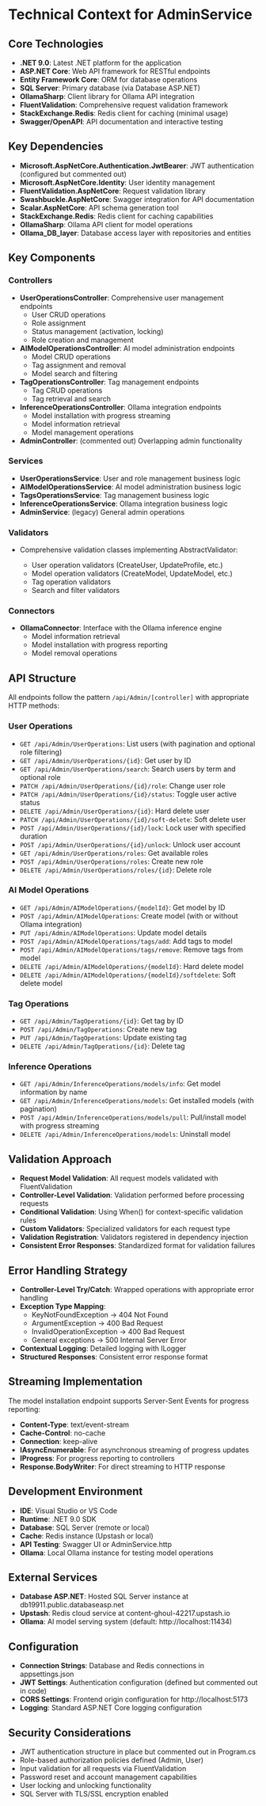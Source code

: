 # Technical Context for AdminService

## Core Technologies
- **.NET 9.0**: Latest .NET platform for the application
- **ASP.NET Core**: Web API framework for RESTful endpoints
- **Entity Framework Core**: ORM for database operations
- **SQL Server**: Primary database (via Database ASP.NET)
- **OllamaSharp**: Client library for Ollama API integration
- **FluentValidation**: Comprehensive request validation framework
- **StackExchange.Redis**: Redis client for caching (minimal usage)
- **Swagger/OpenAPI**: API documentation and interactive testing

## Key Dependencies
- **Microsoft.AspNetCore.Authentication.JwtBearer**: JWT authentication (configured but commented out)
- **Microsoft.AspNetCore.Identity**: User identity management
- **FluentValidation.AspNetCore**: Request validation library
- **Swashbuckle.AspNetCore**: Swagger integration for API documentation
- **Scalar.AspNetCore**: API schema generation tool
- **StackExchange.Redis**: Redis client for caching capabilities
- **OllamaSharp**: Ollama API client for model operations
- **Ollama_DB_layer**: Database access layer with repositories and entities

## Key Components

### Controllers
- **UserOperationsController**: Comprehensive user management endpoints
  - User CRUD operations
  - Role assignment
  - Status management (activation, locking)
  - Role creation and management
- **AIModelOperationsController**: AI model administration endpoints
  - Model CRUD operations
  - Tag assignment and removal
  - Model search and filtering
- **TagOperationsController**: Tag management endpoints
  - Tag CRUD operations
  - Tag retrieval and search
- **InferenceOperationsController**: Ollama integration endpoints
  - Model installation with progress streaming
  - Model information retrieval
  - Model management operations
- **AdminController**: (commented out) Overlapping admin functionality

### Services
- **UserOperationsService**: User and role management business logic
- **AIModelOperationsService**: AI model administration business logic
- **TagsOperationsService**: Tag management business logic
- **InferenceOperationsService**: Ollama integration business logic
- **AdminService**: (legacy) General admin operations

### Validators
- Comprehensive validation classes implementing AbstractValidator<T>:
  - User operation validators (CreateUser, UpdateProfile, etc.)
  - Model operation validators (CreateModel, UpdateModel, etc.)
  - Tag operation validators
  - Search and filter validators

### Connectors
- **OllamaConnector**: Interface with the Ollama inference engine
  - Model information retrieval
  - Model installation with progress reporting
  - Model removal operations

## API Structure
All endpoints follow the pattern `/api/Admin/[controller]` with appropriate HTTP methods:

### User Operations
- `GET /api/Admin/UserOperations`: List users (with pagination and optional role filtering)
- `GET /api/Admin/UserOperations/{id}`: Get user by ID
- `GET /api/Admin/UserOperations/search`: Search users by term and optional role
- `PATCH /api/Admin/UserOperations/{id}/role`: Change user role
- `PATCH /api/Admin/UserOperations/{id}/status`: Toggle user active status
- `DELETE /api/Admin/UserOperations/{id}`: Hard delete user
- `PATCH /api/Admin/UserOperations/{id}/soft-delete`: Soft delete user
- `POST /api/Admin/UserOperations/{id}/lock`: Lock user with specified duration
- `POST /api/Admin/UserOperations/{id}/unlock`: Unlock user account
- `GET /api/Admin/UserOperations/roles`: Get available roles
- `POST /api/Admin/UserOperations/roles`: Create new role
- `DELETE /api/Admin/UserOperations/roles/{id}`: Delete role

### AI Model Operations
- `GET /api/Admin/AIModelOperations/{modelId}`: Get model by ID
- `POST /api/Admin/AIModelOperations`: Create model (with or without Ollama integration)
- `PUT /api/Admin/AIModelOperations`: Update model details
- `POST /api/Admin/AIModelOperations/tags/add`: Add tags to model
- `POST /api/Admin/AIModelOperations/tags/remove`: Remove tags from model
- `DELETE /api/Admin/AIModelOperations/{modelId}`: Hard delete model
- `DELETE /api/Admin/AIModelOperations/{modelId}/softdelete`: Soft delete model

### Tag Operations
- `GET /api/Admin/TagOperations/{id}`: Get tag by ID
- `POST /api/Admin/TagOperations`: Create new tag
- `PUT /api/Admin/TagOperations`: Update existing tag
- `DELETE /api/Admin/TagOperations/{id}`: Delete tag

### Inference Operations
- `GET /api/Admin/InferenceOperations/models/info`: Get model information by name
- `GET /api/Admin/InferenceOperations/models`: Get installed models (with pagination)
- `POST /api/Admin/InferenceOperations/models/pull`: Pull/install model with progress streaming
- `DELETE /api/Admin/InferenceOperations/models`: Uninstall model

## Validation Approach
- **Request Model Validation**: All request models validated with FluentValidation
- **Controller-Level Validation**: Validation performed before processing requests
- **Conditional Validation**: Using When() for context-specific validation rules
- **Custom Validators**: Specialized validators for each request type
- **Validation Registration**: Validators registered in dependency injection
- **Consistent Error Responses**: Standardized format for validation failures

## Error Handling Strategy
- **Controller-Level Try/Catch**: Wrapped operations with appropriate error handling
- **Exception Type Mapping**: 
  - KeyNotFoundException → 404 Not Found
  - ArgumentException → 400 Bad Request
  - InvalidOperationException → 400 Bad Request
  - General exceptions → 500 Internal Server Error
- **Contextual Logging**: Detailed logging with ILogger<T>
- **Structured Responses**: Consistent error response format

## Streaming Implementation
The model installation endpoint supports Server-Sent Events for progress reporting:
- **Content-Type**: text/event-stream
- **Cache-Control**: no-cache
- **Connection**: keep-alive
- **IAsyncEnumerable**: For asynchronous streaming of progress updates
- **IProgress<T>**: For progress reporting to controllers
- **Response.BodyWriter**: For direct streaming to HTTP response

## Development Environment
- **IDE**: Visual Studio or VS Code
- **Runtime**: .NET 9.0 SDK
- **Database**: SQL Server (remote or local)
- **Cache**: Redis instance (Upstash or local)
- **API Testing**: Swagger UI or AdminService.http
- **Ollama**: Local Ollama instance for testing model operations

## External Services
- **Database ASP.NET**: Hosted SQL Server instance at db19911.public.databaseasp.net
- **Upstash**: Redis cloud service at content-ghoul-42217.upstash.io
- **Ollama**: AI model serving system (default: http://localhost:11434)

## Configuration
- **Connection Strings**: Database and Redis connections in appsettings.json
- **JWT Settings**: Authentication configuration (defined but commented out in code)
- **CORS Settings**: Frontend origin configuration for http://localhost:5173
- **Logging**: Standard ASP.NET Core logging configuration

## Security Considerations
- JWT authentication structure in place but commented out in Program.cs
- Role-based authorization policies defined (Admin, User)
- Input validation for all requests via FluentValidation
- Password reset and account management capabilities
- User locking and unlocking functionality
- SQL Server with TLS/SSL encryption enabled 